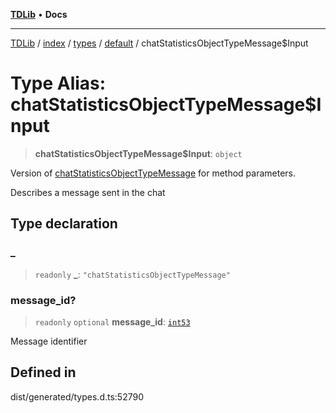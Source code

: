 [**TDLib**](../../../../../../README.md) • **Docs**

***

[TDLib](../../../../../../modules.md) / [index](../../../../../README.md) / [types](../../../README.md) / [default](../README.md) / chatStatisticsObjectTypeMessage$Input

# Type Alias: chatStatisticsObjectTypeMessage$Input

> **chatStatisticsObjectTypeMessage$Input**: `object`

Version of [chatStatisticsObjectTypeMessage](chatStatisticsObjectTypeMessage.md) for method parameters.

Describes a message sent in the chat

## Type declaration

### \_

> `readonly` **\_**: `"chatStatisticsObjectTypeMessage"`

### message\_id?

> `readonly` `optional` **message\_id**: [`int53`](int53.md)

Message identifier

## Defined in

dist/generated/types.d.ts:52790
